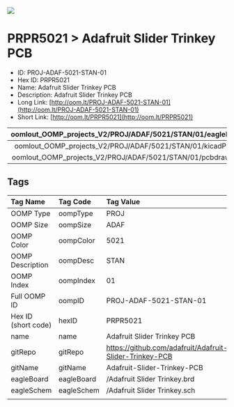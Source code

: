 


  
![][im]
# PRPR5021 > Adafruit Slider Trinkey PCB

- ID: PROJ-ADAF-5021-STAN-01
- Hex ID: PRPR5021
- Name: Adafruit Slider Trinkey PCB
- Description: Adafruit Slider Trinkey PCB
- Long Link: [http://oom.lt/PROJ-ADAF-5021-STAN-01](http://oom.lt/PROJ-ADAF-5021-STAN-01)
- Short Link: [http://oom.lt/PRPR5021](http://oom.lt/PRPR5021)
  

|oomlout_OOMP_projects_V2/PROJ/ADAF/5021/STAN/01/eagleImage.png|oomlout_OOMP_projects_V2/PROJ/ADAF/5021/STAN/01/eagleSchemImage.png|oomlout_OOMP_projects_V2/PROJ/ADAF/5021/STAN/01/kicadPcb3dFront.png|oomlout_OOMP_projects_V2/PROJ/ADAF/5021/STAN/01/kicadPcb3dBack.png|
| :---: | :---: | :---: | :---: |
|oomlout_OOMP_projects_V2/PROJ/ADAF/5021/STAN/01/kicadPcb3d.png|oomlout_OOMP_projects_V2/PROJ/ADAF/5021/STAN/01/bomBack.png|oomlout_OOMP_projects_V2/PROJ/ADAF/5021/STAN/01/bomFront.png|oomlout_OOMP_projects_V2/PROJ/ADAF/5021/STAN/01/pcbdraw.svg|
|oomlout_OOMP_projects_V2/PROJ/ADAF/5021/STAN/01/pcbdrawBack.svg||||

## Tags
  

|Tag Name|Tag Code|Tag Value|
| :--- | :--- | :--- |
|OOMP Type|oompType|PROJ|
|OOMP Size|oompSize|ADAF|
|OOMP Color|oompColor|5021|
|OOMP Description|oompDesc|STAN|
|OOMP Index|oompIndex|01|
|Full OOMP ID|oompID|PROJ-ADAF-5021-STAN-01|
|Hex ID (short code)|hexID|PRPR5021|
|name|name|Adafruit Slider Trinkey PCB|
|gitRepo|gitRepo|https://github.com/adafruit/Adafruit-Slider-Trinkey-PCB|
|gitName|gitName|Adafruit-Slider-Trinkey-PCB|
|eagleBoard|eagleBoard|/Adafruit Slider Trinkey.brd|
|eagleSchem|eagleSchem|/Adafruit Slider Trinkey.sch|
||||



[im]: PROJ/ADAF/5021/STAN/01/kicadPcb3d_450.png
